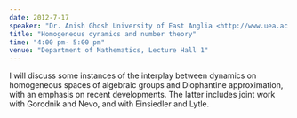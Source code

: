 ```yaml
---
date: 2012-7-17
speaker: "Dr. Anish Ghosh University of East Anglia <http://www.uea.ac.uk/>"
title: "Homogeneous dynamics and number theory"
time: "4:00 pm- 5:00 pm"
venue: "Department of Mathematics, Lecture Hall 1"
---
```

I will discuss some instances of the interplay between dynamics
on homogeneous spaces of algebraic groups and Diophantine approximation,
with an emphasis on recent developments. The latter includes joint work
with Gorodnik and Nevo, and with Einsiedler and Lytle.
